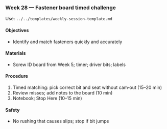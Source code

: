 ### Week 28 — Fastener board timed challenge

Use: `../../templates/weekly-session-template.md`

#### Objectives
- Identify and match fasteners quickly and accurately

#### Materials
- Screw ID board from Week 5; timer; driver bits; labels

#### Procedure
1) Timed matching: pick correct bit and seat without cam‑out (15–20 min)
2) Review misses; add notes to the board (10 min)
3) Notebook; Stop Here (10–15 min)

#### Safety
- No rushing that causes slips; stop if bit jumps

